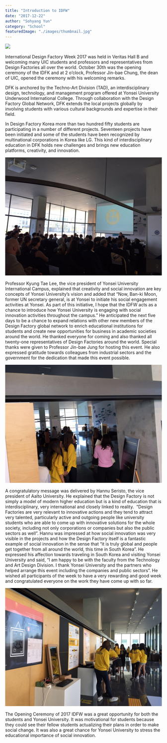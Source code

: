 ```yaml
---
title: "Introduction to IDFW"
date: "2017-12-22"
author: "Sohyang Yun"
category: "School"
featuredImage: "./images/thumbnail.jpg"
---
```


![](/images/thumbnail.jpg)

International Design Factory Week 2017 was held in Veritas Hall B and welcoming many UIC students and professors and representatives from Design Factories all over the world. October 30th was the opening ceremony of the IDFK and at 2 o’clock, Professor Jin-bae Chung, the dean of UIC, opened the ceremony with his welcoming remarks.

DFK is anchored by the Techno-Art Division (TAD), an interdisciplinary design, technology, and management program offered at Yonsei University Underwood International College. Through collaboration with the Design Factory Global Network, DFK extends the local projects globally by involving students with various cultural backgrounds and expertise in their field.

In Design Factory Korea more than two hundred fifty students are participating in a number of different projects. Seventeen projects have been initiated and some of the students have been recognized by multinational corporations in Korea like LG. This kind of interdisciplinary education in DFK holds new challenges and brings new education platforms, creativity, and innovation.

![image2](./images/image2.jpg)

Professor Kyung Tae Lee, the vice president of Yonsei University International Campus, explained that creativity and social innovation are key concepts of Yonsei University’s vision and added that “Now, Ban-ki Moon, former UN secretary general, is at Yonsei to initiate his social engagement activities at Yonsei. As part of this initiative, I hope that the IDFW acts as a chance to introduce how Yonsei University is engaging with social innovation activities throughout the campus.” He anticipated the next five days to be a chance to expand relations with other new members of the Design Factory global network to enrich educational institutions for students and create new opportunities for business in academic societies around the world. He thanked everyone for coming and also thanked all twenty-one representatives of Design Factories around the world. Special thanks were given to Professor Jin-bae Jung for hosting this event. He also expressed gratitude towards colleagues from industrial sectors and the government for the dedication that made this event possible.

![image4](./images/image4.jpg)

A congratulatory message was delivered by Hannu Seristo, the vice president of Aalto University. He explained that the Design Factory is not simply a model of modern higher education but is a kind of education that is interdisciplinary, very international and closely linked to reality.  “Design Factories are very relevant to innovative actions and they tend to attract very talented, particularly active and outgoing people like university students who are able to come up with innovative solutions for the whole society, including not only corporations or companies but also the public sectors as well”. Hannu was impressed at how social innovation was very visible in the projects and how the Design Factory itself is a fantastic example of social innovation in the sense that “it is truly global and people get together from all around the world, this time in South Korea”. He expressed his affection towards traveling in South Korea and visiting Yonsei University and said, “I am happy to be with the faculty from the Technology and Art Design Division. I thank Yonsei University and the partners who helped arrange this event including the companies and public sectors”. He wished all participants of the week to have a very rewarding and good week and congratulated everyone on the work they have come up with so far.

![image3](./images/image3.jpg)

The Opening Ceremony of 2017 IDFW was a great opportunity for both the students and Yonsei University. It was motivational for students because they could see their fellow students actualizing their plans in order to make social change. It was also a great chance for Yonsei University to stress the educational importance of social innovation.
